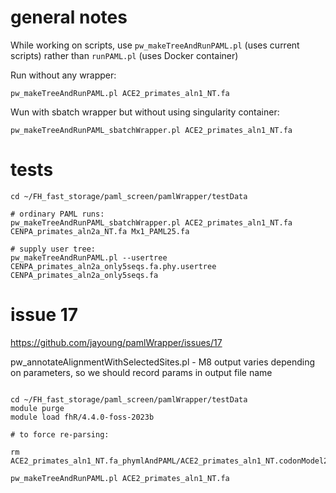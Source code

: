 # general notes

While working on scripts, use `pw_makeTreeAndRunPAML.pl` (uses current scripts) rather than `runPAML.pl` (uses Docker container)

Run without any wrapper:
```
pw_makeTreeAndRunPAML.pl ACE2_primates_aln1_NT.fa
```

Wun with sbatch wrapper but without using singularity container:
```
pw_makeTreeAndRunPAML_sbatchWrapper.pl ACE2_primates_aln1_NT.fa
```

# tests

```
cd ~/FH_fast_storage/paml_screen/pamlWrapper/testData

# ordinary PAML runs:
pw_makeTreeAndRunPAML_sbatchWrapper.pl ACE2_primates_aln1_NT.fa  CENPA_primates_aln2a_NT.fa Mx1_PAML25.fa

# supply user tree:
pw_makeTreeAndRunPAML.pl --usertree CENPA_primates_aln2a_only5seqs.fa.phy.usertree CENPA_primates_aln2a_only5seqs.fa
```

# issue 17

https://github.com/jayoung/pamlWrapper/issues/17

pw_annotateAlignmentWithSelectedSites.pl - M8 output varies depending on parameters, so we should record params in output file name


```

cd ~/FH_fast_storage/paml_screen/pamlWrapper/testData
module purge
module load fhR/4.4.0-foss-2023b 

# to force re-parsing: 

rm ACE2_primates_aln1_NT.fa_phymlAndPAML/ACE2_primates_aln1_NT.codonModel2_initOmega0.4_cleandata0.PAMLsummary.tsv

pw_makeTreeAndRunPAML.pl ACE2_primates_aln1_NT.fa

```

